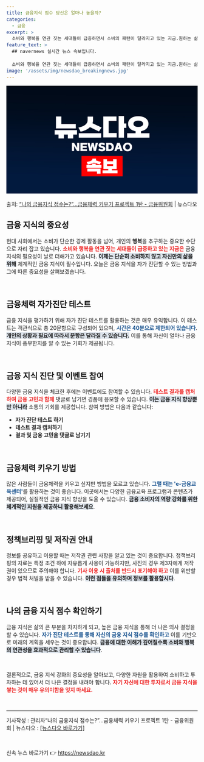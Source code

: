 ```yaml
---
title: 금융지식 점수 당신은 얼마나 높을까?
categories:
  - 금융
excerpt: >
  소비와 행복을 연관 짓는 세대들이 급증하면서 소비의 패턴이 달라지고 있는 지금.원하는 삶, 자신만을 위한 삶…
feature_text: >
  ## navernews 실시간 뉴스 속보입니다.

  소비와 행복을 연관 짓는 세대들이 급증하면서 소비의 패턴이 달라지고 있는 지금.원하는 삶, 자신만을 위한 삶…
image: '/assets/img/newsdao_breakingnews.jpg'
---
```


![뉴스다오 속보](/assets/img/newsdao_breakingnews.jpg)

<p>출처: <a href="https://newsdao.kr/2186" rel="dofollow">“나의 금융지식 점수는?”…금융체력 키우기 프로젝트 1탄 - 금융위원회</a> | 뉴스다오</p>

<h2 data-ke-size="size26">금융 지식의 중요성</h2>

<p data-ke-size="size16">현대 사회에서는 소비가 단순한 경제 활동을 넘어, 개인의 <b>행복</b>을 추구하는 중요한 수단으로 자리 잡고 있습니다. <b><span style="color: #ee2323;">소비와 행복을 연관 짓는 세대들이 급증하고 있는 지금은</span></b> 금융 지식의 필요성이 날로 더해가고 있습니다. <b><span style="background-color: #21538527;">이제는 단순히 소비하지 않고 자신만의 삶을 위해</span></b> 체계적인 금융 지식이 필수입니다. 오늘은 금융 지식을 자가 진단할 수 있는 방법과 그에 따른 중요성을 살펴보겠습니다.</p>

<p data-ke-size="size16">&nbsp;</p>

<h2 data-ke-size="size26">금융체력 자가진단 테스트</h2>

<p data-ke-size="size16">금융 지식을 평가하기 위해 자가 진단 테스트를 활용하는 것은 매우 유익합니다. 이 테스트는 객관식으로 총 20문항으로 구성되어 있으며, <b><span style="color: #1a5490;">시간은 40분으로 제한되어 있습니다</span></b>. <b><span style="background-color: #21538527;">개인의 상황과 필요에 따라서 문항은 달라질 수 있습니다.</span></b> 이를 통해 자신이 얼마나 금융 지식이 풍부한지를 알 수 있는 기회가 제공됩니다.</p>

<p data-ke-size="size16">&nbsp;</p>

<h2 data-ke-size="size26">금융 지식 진단 및 이벤트 참여</h2>

<p data-ke-size="size16">다양한 금융 지식을 체크한 후에는 이벤트에도 참여할 수 있습니다. <b><span style="color: #ee2323;">테스트 결과를 캡처하여 금융 고민과 함께</span></b> 댓글로 남기면 경품에 응모할 수 있습니다. <b><span style="background-color: #21538527;">이는 금융 지식 향상뿐만 아니라</span></b> 소통의 기회를 제공합니다. 참여 방법은 다음과 같습니다:</p>

<ul>
    <li><b>자가 진단 테스트 하기</b></li>
    <li><b>테스트 결과 캡처하기</b></li>
    <li><b>결과 및 금융 고민을 댓글로 남기기</b></li>
</ul>

<p data-ke-size="size16">&nbsp;</p>

<h2 data-ke-size="size26">금융체력 키우기 방법</h2>

<p data-ke-size="size16">많은 사람들이 금융체력을 키우고 싶지만 방법을 모르고 있습니다. <b><span style="color: #1a5490;">그럴 때는 'e-금융교육센터'</span></b>를 활용하는 것이 좋습니다. 이곳에서는 다양한 금융교육 프로그램과 콘텐츠가 제공되어, 실질적인 금융 지식 향상을 도울 수 있습니다. <b><span style="background-color: #21538527;">금융 소비자의 역량 강화를 위한 체계적인 지원을 제공하니 활용해보세요</span></b>.</p>

<p data-ke-size="size16">&nbsp;</p>

<h2 data-ke-size="size26">정책브리핑 및 저작권 안내</h2>

<p data-ke-size="size16">정보를 공유하고 이용할 때는 저작권 관련 사항을 알고 있는 것이 중요합니다. 정책브리핑의 자료는 특정 조건 하에 자유롭게 사용이 가능하지만, 사진의 경우 제3자에게 저작권이 있으므로 주의해야 합니다. <b><span style="color: #ee2323;">기사 이용 시 출처를 반드시 표기해야 하고</span></b> 이를 위반할 경우 법적 처벌을 받을 수 있습니다. <b><span style="background-color: #21538527;">이런 점들을 유의하며 정보를 활용합시다</span></b>.</p>

<p data-ke-size="size16">&nbsp;</p>

<h2 data-ke-size="size26">나의 금융 지식 점수 확인하기</h2>

<p data-ke-size="size16">금융 지식은 삶의 큰 부분을 차지하게 되고, 높은 금융 지식을 통해 더 나은 의사 결정을 할 수 있습니다. <b><span style="color: #1a5490;">자가 진단 테스트를 통해 자신의 금융 지식 점수를 확인하고</span></b> 이를 기반으로 미래의 계획을 세우는 것이 중요합니다. <b><span style="background-color: #21538527;">금융에 대한 이해가 깊어질수록 소비와 행복의 연관성을 효과적으로 관리할 수 있습니다</span></b>.</p>

<p data-ke-size="size16">&nbsp;</p>

<p data-ke-size="size16">결론적으로, 금융 지식 강화의 중요성을 알아보고, 다양한 자원을 활용하여 소비하고 투자하는 데 있어서 더 나은 결정을 내려야 합니다. <b><span style="color: #ee2323;">자기 자신에 대한 투자로서 금융 지식을 쌓는 것이 매우 유의미함을 잊지 마세요.</span></b></p>

<p data-ke-size="size16">&nbsp;</p>

<hr />
<p data-ke-size="size16">기사작성 : 관리자“나의 금융지식 점수는?”…금융체력 키우기 프로젝트 1탄 - 금융위원회 | 뉴스다오  : <a href="https://newsdao.kr/2186">[뉴스다오 바로가기]</a></p>
<p data-ke-size="size16">&nbsp;</p> 

신속 뉴스 바로가기 👉 <a href="https://newsdao.kr" rel="dofollow">https://newsdao.kr</a>


